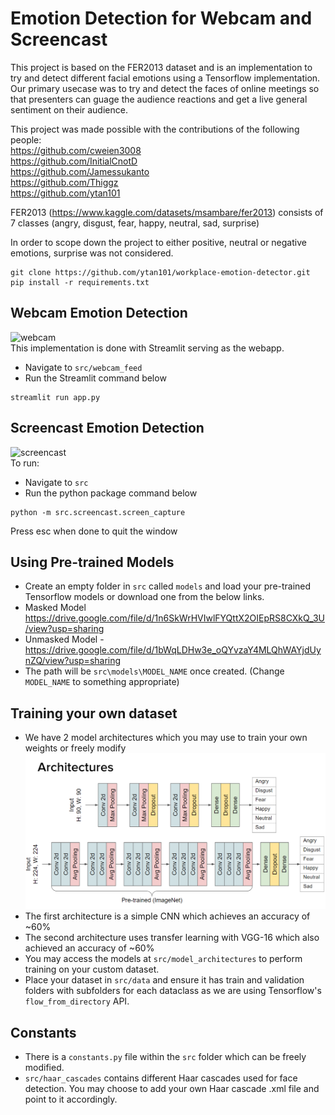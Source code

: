 # Emotion Detection for Webcam and Screencast
This project is based on the FER2013 dataset and is an implementation to try and detect different facial emotions using a Tensorflow implementation. Our primary usecase was to try and detect the faces of online meetings so that presenters can guage the audience reactions and get a live general sentiment on their audience.

This project was made possible with the contributions of the following people:<br>
https://github.com/cweien3008<br>
https://github.com/InitialCnotD<br>
https://github.com/Jamessukanto<br>
https://github.com/Thiggz<br>
https://github.com/ytan101

FER2013 (https://www.kaggle.com/datasets/msambare/fer2013) consists of 7 classes (angry, disgust, fear, happy, neutral, sad, surprise)

In order to scope down the project to either positive, neutral or negative emotions, surprise was not considered.
```
git clone https://github.com/ytan101/workplace-emotion-detector.git
pip install -r requirements.txt
```
## Webcam Emotion Detection
![webcam](https://media.giphy.com/media/6sEUmqgJU1K6vAfIvo/giphy.gif)<br>
This implementation is done with Streamlit serving as the webapp.
- Navigate to `src/webcam_feed`
- Run the Streamlit command below
```
streamlit run app.py
```
## Screencast Emotion Detection
![screencast](https://media.giphy.com/media/LqGCghweu6LabMuHcA/giphy.gif)<br>
To run:
- Navigate to `src`
- Run the python package command below
```
python -m src.screencast.screen_capture
```
Press esc when done to quit the window
## Using Pre-trained Models
- Create an empty folder in `src` called `models` and load your pre-trained Tensorflow models or download one from the below links. 
- Masked Model https://drive.google.com/file/d/1n6SkWrHVIwlFYQttX2OIEpRS8CXkQ_3U/view?usp=sharing
- Unmasked Model - https://drive.google.com/file/d/1bWqLDHw3e_oQYvzaY4MLQhWAYjdUynZQ/view?usp=sharing
- The path will be `src\models\MODEL_NAME` once created. (Change `MODEL_NAME` to something appropriate)
## Training your own dataset
- We have 2 model architectures which you may use to train your own weights or freely modify
![model-architectures](./figures/model_architecture.png)
- The first architecture is a simple CNN which achieves an accuracy of ~60%
- The second architecture uses transfer learning with VGG-16 which also achieved an accuracy of ~60%
- You may access the models at `src/model_architectures` to perform training on your custom dataset.
- Place your dataset in `src/data` and ensure it has train and validation folders with subfolders for each dataclass as we are using Tensorflow's `flow_from_directory` API.
## Constants
- There is a `constants.py` file within the `src` folder which can be freely modified.
- `src/haar_cascades` contains different Haar cascades used for face detection. You may choose to add your own Haar cascade .xml file and point to it accordingly.

